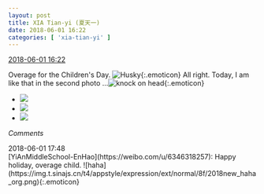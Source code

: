```yaml
---
layout: post
title: XIA Tian-yi (夏天一)
date: 2018-06-01 16:22
categories: [ 'xia-tian-yi' ]
---
```


<div class="weibo-info">
  <a href="https://weibo.com/6286030291/GjmdZwrSu">2018-06-01 16:22</a>
</div>

Overage for the Children's Day. ![Husky](https://img.t.sinajs.cn/t4/appstyle/expression/ext/normal/22/2018new_erha_org.png){:.emoticon} All right. Today, I am like that in the second photo …![knock on head](//img.t.sinajs.cn/t4/appstyle/expression/ext/normal/ae/2018new_ding_org.png){:.emoticon}

<!-- more -->

<ul class="weibo-pic-list-1">
  <li class="weibo-pic">
    <a href="https://wx4.sinaimg.cn/mw690/006RpxDlgy1frvnn30gr9j31sg2dse87.jpg"><img src="https://wx4.sinaimg.cn/thumb150/006RpxDlgy1frvnn30gr9j31sg2dse87.jpg"/></a>
  </li>
  <li class="weibo-pic">
    <a href="https://wx2.sinaimg.cn/mw690/006RpxDlgy1frvnn7io4dj31hg1z4npf.jpg"><img src="https://wx2.sinaimg.cn/thumb150/006RpxDlgy1frvnn7io4dj31hg1z4npf.jpg"/></a>
  </li>
  <li class="weibo-pic">
    <a href="https://wx3.sinaimg.cn/mw690/006RpxDlgy1frvnmyn3g7j31sg2dsx6u.jpg"><img src="https://wx3.sinaimg.cn/thumb150/006RpxDlgy1frvnmyn3g7j31sg2dsx6u.jpg"/></a>
  </li>
</ul>

*Comments*

<div class="weibo-info">2018-06-01 17:48</div>
[YiAnMiddleSchool-EnHao](https://weibo.com/u/6346318257): Happy holiday, overage child. ![haha](https://img.t.sinajs.cn/t4/appstyle/expression/ext/normal/8f/2018new_haha_org.png){:.emoticon}

